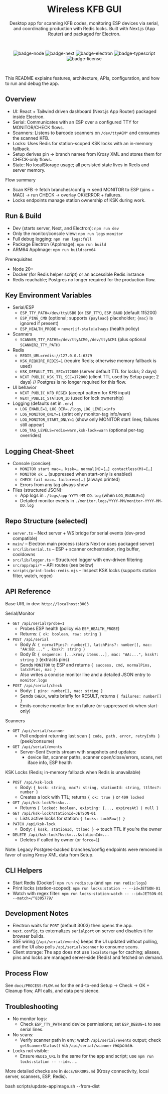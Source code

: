 <div align="center">

# Wireless KFB GUI

Desktop app for scanning KFB codes, monitoring ESP devices via serial, and coordinating production with Redis locks. Built with Next.js (App Router) and packaged for Electron.

<br/>

![badge-node](https://img.shields.io/badge/Node-20+-339933?logo=node.js&logoColor=white)
![badge-next](https://img.shields.io/badge/Next.js-15-black?logo=next.js)
![badge-electron](https://img.shields.io/badge/Electron-37-47848F?logo=electron&logoColor=white)
![badge-typescript](https://img.shields.io/badge/TypeScript-5-blue?logo=typescript)
![badge-license](https://img.shields.io/badge/License-MIT-informational)

<br/>

</div>

This README explains features, architecture, APIs, configuration, and how to run and debug the app.

## Overview
- UI: React + Tailwind driven dashboard (Next.js App Router) packaged inside Electron.
- Serial: Communicates with an ESP over a configured TTY for MONITOR/CHECK flows.
- Scanners: Listens to barcode scanners on `/dev/ttyACM*` and consumes the scanned KFB.
- Locks: Uses Redis for station-scoped KSK locks with an in-memory fallback.
- Setup derives pin → branch names from Krosy XML and stores them for CHECK-only flows.
- State: No localStorage usage; all persisted state lives in Redis and server memory.

Flow summary
- Scan KFB → fetch branches/config → send MONITOR to ESP (pins + MAC) → run CHECK → overlay OK/ERROR + failures.
- Locks endpoints manage station ownership of KSK during work.

## Run & Build
- Dev (starts server, Next, and Electron): `npm run dev`
- Only the monitor/console view: `npm run logs:monitor`
- Full debug logging: `npm run logs:full`
- Package Electron (AppImage): `npm run build`
- ARM64 AppImage: `npm run build:arm64`

Prerequisites
- Node 20+
- Docker (for Redis helper script) or an accessible Redis instance
- Redis reachable; Postgres no longer required for the production flow.

## Key Environment Variables
- Serial/ESP
  - `ESP_TTY_PATH=/dev/ttyUSB0` (or `ESP_TTY`), `ESP_BAUD` (default 115200)
  - `ESP_PING_CMD` (optional; supports `{payload}` placeholder; `{mac}` is ignored if present)
  - `ESP_HEALTH_PROBE` = `never|if-stale|always` (health policy)
- Scanners
  - `SCANNER_TTY_PATHS=/dev/ttyACM0,/dev/ttyACM1` (plus optional `SCANNER2_TTY_PATH`)
- Redis
  - `REDIS_URL=redis://127.0.0.1:6379`
  - `KSK_REQUIRE_REDIS=1` (require Redis; otherwise memory fallback is used)
  - `KSK_DEFAULT_TTL_SEC=172800` (server default TTL for locks; 2 days)
  - `NEXT_PUBLIC_KSK_TTL_SEC=172800` (client TTL used by Setup page; 2 days)
// Postgres is no longer required for this flow.
- UI behavior
  - `NEXT_PUBLIC_KFB_REGEX` (accept pattern for KFB input)
  - `NEXT_PUBLIC_STATION_ID` (used for lock ownership)
- Logging (defaults set in `.env`)
  - `LOG_ENABLE=1`, `LOG_DIR=./logs`, `LOG_LEVEL=info`
  - `LOG_MONITOR_ONLY=1` (print only monitor-tag info/warn)
  - `LOG_MONITOR_START_ONLY=1` (show only MONITOR start lines; failures still appear)
  - `LOG_TAG_LEVELS=redis=warn,ksk-lock=warn` (optional per-tag overrides)

## Logging Cheat‑Sheet
- Console (concise):
  - `MONITOR start mac=… kssk=… normal(N)=[…] contactless(M)=[…]`
  - `MONITOR ok …` (suppressed when start-only is enabled)
  - `CHECK fail mac=… failures=[…]` (always printed)
  - Errors from any tag always show
- Files (structured JSON):
  - App logs in `./logs/app-YYYY-MM-DD.log` (when `LOG_ENABLE=1`)
  - Detailed monitor events in `./monitor.logs/YYYY-MM/monitor-YYYY-MM-DD.log`

## Repo Structure (selected)
- `server.ts` – Next server + WS bridge for serial events (dev-prod compatible)
- `main/` – Electron main process (starts Next or uses packaged server)
- `src/lib/serial.ts` – ESP + scanner orchestration, ring buffer, cooldowns
- `src/lib/logger.ts` – Structured logger with env-driven filtering
- `src/app/api/*` – API routes (see below)
- `scripts/print-locks-redis.mjs` – Inspect KSK locks (supports station filter, watch, regex)

## API Reference

Base URL in dev: `http://localhost:3003`

Serial/Monitor
- `GET /api/serial?probe=1`
  - Probes ESP health (policy via `ESP_HEALTH_PROBE`)
  - Returns: `{ ok: boolean, raw: string }`
- `POST /api/serial`
  - Body A: `{ normalPins?: number[], latchPins?: number[], mac: "AA:BB:..." , kssk?: string }`
  - Body B: `{ sequence: [...krosy items...], mac: "AA:...", kssk?: string }` (extracts pins)
  - Sends `MONITOR` to ESP and returns `{ success, cmd, normalPins, latchPins, mac }`
  - Also writes a concise monitor line and a detailed JSON entry to `monitor.logs`
- `POST /api/serial/check`
  - Body: `{ pins: number[], mac: string }`
  - Sends `CHECK`, waits briefly for RESULT, returns `{ failures: number[] }`
  - Emits concise monitor line on failure (or suppressed ok when start-only)

Scanners
- `GET /api/serial/scanner`
  - Poll endpoint returning last scan `{ code, path, error, retryInMs }` (peek/consume)
- `GET /api/serial/events`
  - Server-Sent Events stream with snapshots and updates:
    - device list, scanner paths, scanner open/close/errors, scans, net iface info, ESP health

KSK Locks (Redis; in-memory fallback when Redis is unavailable)
- `POST /api/ksk-lock`
  - Body: `{ kssk: string, mac?: string, stationId: string, ttlSec?: number }`
  - Creates a lock with TTL; returns `{ ok: true }` or `409 locked`
- `GET /api/ksk-lock?kssk=...`
  - Returns `{ locked: boolean, existing: {..., expiresAt} | null }`
- `GET /api/ksk-lock?stationId=JETSON-01`
  - Lists active locks for station: `{ locks: LockRow[] }`
- `PATCH /api/ksk-lock`
  - Body: `{ kssk, stationId, ttlSec }` → touch TTL if you’re the owner
- `DELETE /api/ksk-lock?kssk=...&stationId=...`
  - Deletes if called by owner (or `force=1`)

Note: Legacy Postgres-backed branches/config endpoints were removed in favor of using Krosy XML data from Setup.

## CLI Helpers
- Start Redis (Docker): `npm run redis:up` (and `npm run redis:logs`)
- Print locks (station-scoped): `npm run locks:station -- --id=JETSON-01`
- Watch with regex filter: `npm run locks:station:watch -- --id=JETSON-01 --match=/^8305779/`

## Development Notes
- Electron waits for `PORT` (default 3003) then opens the app.
- `next.config.ts` externalizes `serialport` on server and disables it for browser builds.
- SSE wiring (`/api/serial/events`) keeps the UI updated without polling, and the UI also polls `/api/serial/scanner` to consume scans.
- Client storage: The app does not use `localStorage` for caching; aliases, pins and locks are managed server‑side (Redis) and fetched on demand.

## Process Flow

See `docs/PROCESS-FLOW.md` for the end-to-end Setup → Check → OK + Cleanup flow, API calls, and data persistence.

## Troubleshooting
- No monitor logs:
  - Check `ESP_TTY_PATH` and device permissions; set `ESP_DEBUG=1` to see serial lines.
- No scans:
  - Verify scanner path in env; watch `/api/serial/events` output; check `getScannerStatus()` via `/api/serial/scanner` response.
- Locks not visible:
  - Ensure `REDIS_URL` is the same for the app and script; use `npm run locks:station -- --id=...`.

More detailed checks are in `docs/ERRORS.md` (Krosy connectivity, local server, scanners, ESP, Redis).

bash scripts/update-appimage.sh --from-dist
